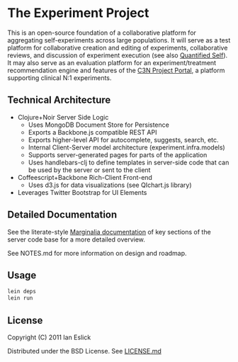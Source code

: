 # The Experiment Project

This is an open-source foundation of a collaborative platform for
aggregating self-experiments across large populations.  It will serve
as a test platform for collaborative creation and editing of
experiments, collaborative reviews, and discussion of experiment
execution (see also [Quantified Self](http://quantifiedself.org)).  It
may also serve as an evaluation platform for an experiment/treatment
recommendation engine and features of the
[C3N Project Portal](http://c3nproject.org), a platform supporting
clinical N:1 experiments.

## Technical Architecture

- Clojure+Noir Server Side Logic
  - Uses MongoDB Document Store for Persistence
  - Exports a Backbone.js compatible REST API
  - Exports higher-level API for autocomplete, suggests, search, etc.
  - Internal Client-Server model architecture (experiment.infra.models)
  - Supports server-generated pages for parts of the application
  - Uses handlebars-clj to define templates in server-side code that
    can be used by the server or sent to the client
- Coffeescript+Backbone Rich-Client Front-end
  - Uses d3.js for data visualizations (see QIchart.js library)
- Leverages Twitter Bootstrap for UI Elements

## Detailed Documentation

See the literate-style [Marginalia
documentation](http://github.com/eslick/experiment/tree/master/docs/uberdoc.html)
of key sections of the server code base for a more detailed overview.

See NOTES.md for more information on design and roadmap.

## Usage

```bash
lein deps
lein run
```

## License

Copyright (C) 2011 Ian Eslick

Distributed under the BSD License.  See [LICENSE.md](http://github.com/eslick/experiment/tree/master/LICENSE.md)

